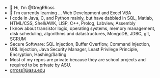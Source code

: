 - 👋 Hi, I’m @GregRRoss
- 🌱 I’m currently learning ... Web Development and Excel VBA
- I code in Java, C, and Python mainly, but have dabbled in SQL, Matlab, HTML/CSS, Shell/AWK, LISP, C++, Prolog, Labview, Assembly
- I know about transistor logic, operating systems, memory management, disk scheduling, algorithms and datastructures, MongoDB, JDBC, git, SCRUM
- Secure Software: SQL Injection, Buffer Overflow, Command Injection, URL Injection, Java Security Manager, Least Privilege Principle, Encryption, Hashing/Salting
- Most of my repos are private because they are school projects and required to be private by ASU.
- grross1@asu.edu
<!---
GregRRoss/GregRRoss is a ✨ special ✨ repository because its `README.md` (this file) appears on your GitHub profile.
You can click the Preview link to take a look at your changes.
--->
